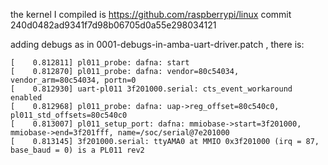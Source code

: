the kernel I compiled is 	https://github.com/raspberrypi/linux commit 240d0482ad9341f7d98b06705d0a55e298034121


adding debugs as in 0001-debugs-in-amba-uart-driver.patch , there is:

```
[    0.812811] pl011_probe: dafna: start
[    0.812870] pl011_probe: dafna: vendor=80c54034, vendor_arm=80c54034, portn=0
[    0.812930] uart-pl011 3f201000.serial: cts_event_workaround enabled
[    0.812968] pl011_probe: dafna: uap->reg_offset=80c540c0, pl011_std_offsets=80c540c0
[    0.813007] pl011_setup_port: dafna: mmiobase->start=3f201000, mmiobase->end=3f201fff, name=/soc/serial@7e201000
[    0.813145] 3f201000.serial: ttyAMA0 at MMIO 0x3f201000 (irq = 87, base_baud = 0) is a PL011 rev2
```

